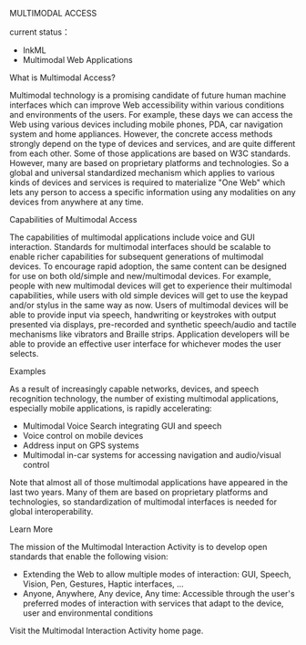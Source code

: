 MULTIMODAL ACCESS

current status：
+ InkML
+ Multimodal Web Applications

What is Multimodal Access?

Multimodal technology is a promising candidate of future human machine interfaces which can improve Web accessibility within various conditions and environments of the users. For example, these days we can access the Web using various devices including mobile phones, PDA, car navigation system and home appliances. However, the concrete access methods strongly depend on the type of devices and services, and are quite different from each other. Some of those applications are based on W3C standards. However, many are based on proprietary platforms and technologies. So a global and universal standardized mechanism which applies to various kinds of devices and services is required to materialize "One Web" which lets any person to access a specific information using any modalities on any devices from anywhere at any time.

Capabilities of Multimodal Access

The capabilities of multimodal applications include voice and GUI interaction. Standards for multimodal interfaces should be scalable to enable richer capabilities for subsequent generations of multimodal devices. To encourage rapid adoption, the same content can be designed for use on both old/simple and new/multimodal devices. For example, people with new multimodal devices will get to experience their multimodal capabilities, while users with old simple devices will get to use the keypad and/or stylus in the same way as now. Users of multimodal devices will be able to provide input via speech, handwriting or keystrokes with output presented via displays, pre-recorded and synthetic speech/audio and tactile mechanisms like vibrators and Braille strips. Application developers will be able to provide an effective user interface for whichever modes the user selects.

Examples

As a result of increasingly capable networks, devices, and speech recognition technology, the number of existing multimodal applications, especially mobile applications, is rapidly accelerating:

+ Multimodal Voice Search integrating GUI and speech
+ Voice control on mobile devices
+ Address input on GPS systems
+ Multimodal in-car systems for accessing navigation and audio/visual control

Note that almost all of those multimodal applications have appeared in the last two years. Many of them are based on proprietary platforms and technologies, so standardization of multimodal interfaces is needed for global interoperability.

Learn More

The mission of the Multimodal Interaction Activity is to develop open standards that enable the following vision:

+ Extending the Web to allow multiple modes of interaction: GUI, Speech, Vision, Pen, Gestures, Haptic interfaces, ...
+ Anyone, Anywhere, Any device, Any time: Accessible through the user's preferred modes of interaction with services that adapt to the device, user and environmental conditions

Visit the Multimodal Interaction Activity home page.